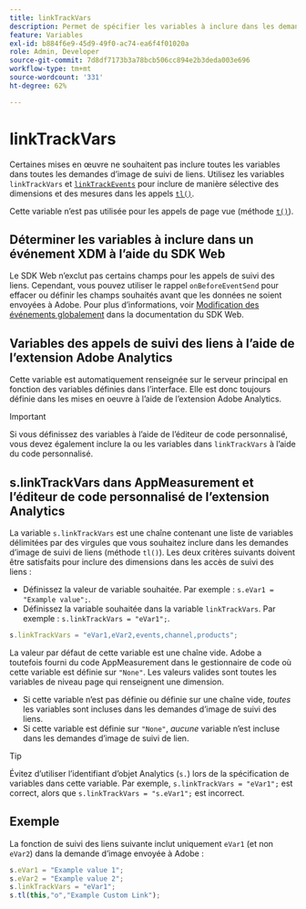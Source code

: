 ```yaml
---
title: linkTrackVars
description: Permet de spécifier les variables à inclure dans les demandes d’image de suivi des liens.
feature: Variables
exl-id: b884f6e9-45d9-49f0-ac74-ea6f4f01020a
role: Admin, Developer
source-git-commit: 7d8df7173b3a78bcb506cc894e2b3deda003e696
workflow-type: tm+mt
source-wordcount: '331'
ht-degree: 62%

---
```


# linkTrackVars

Certaines mises en œuvre ne souhaitent pas inclure toutes les variables dans toutes les demandes d’image de suivi de liens. Utilisez les variables `linkTrackVars` et [`linkTrackEvents`](linktrackevents.md) pour inclure de manière sélective des dimensions et des mesures dans les appels [`tl()`](../functions/tl-method.md).

Cette variable n’est pas utilisée pour les appels de page vue (méthode [`t()`](../functions/t-method.md)).

## Déterminer les variables à inclure dans un événement XDM à l’aide du SDK Web

Le SDK Web n’exclut pas certains champs pour les appels de suivi des liens. Cependant, vous pouvez utiliser le rappel `onBeforeEventSend` pour effacer ou définir les champs souhaités avant que les données ne soient envoyées à Adobe. Pour plus d’informations, voir [Modification des événements globalement](https://experienceleague.adobe.com/docs/experience-platform/edge/fundamentals/tracking-events.html#modifying-events-globally) dans la documentation du SDK Web.

## Variables des appels de suivi des liens à l’aide de l’extension Adobe Analytics

Cette variable est automatiquement renseignée sur le serveur principal en fonction des variables définies dans l’interface. Elle est donc toujours définie dans les mises en oeuvre à l’aide de l’extension Adobe Analytics.

>[!IMPORTANT]
>
>Si vous définissez des variables à l’aide de l’éditeur de code personnalisé, vous devez également inclure la ou les variables dans `linkTrackVars` à l’aide du code personnalisé.

## s.linkTrackVars dans AppMeasurement et l’éditeur de code personnalisé de l’extension Analytics

La variable `s.linkTrackVars` est une chaîne contenant une liste de variables délimitées par des virgules que vous souhaitez inclure dans les demandes d’image de suivi de liens (méthode `tl()`). Les deux critères suivants doivent être satisfaits pour inclure des dimensions dans les accès de suivi des liens :

* Définissez la valeur de variable souhaitée. Par exemple : `s.eVar1 = "Example value";`.
* Définissez la variable souhaitée dans la variable `linkTrackVars`. Par exemple : `s.linkTrackVars = "eVar1";`.

```js
s.linkTrackVars = "eVar1,eVar2,events,channel,products";
```

La valeur par défaut de cette variable est une chaîne vide. Adobe a toutefois fourni du code AppMeasurement dans le gestionnaire de code où cette variable est définie sur `"None"`. Les valeurs valides sont toutes les variables de niveau page qui renseignent une dimension.

* Si cette variable n’est pas définie ou définie sur une chaîne vide, *toutes* les variables sont incluses dans les demandes d’image de suivi des liens.
* Si cette variable est définie sur `"None"`, *aucune* variable n’est incluse dans les demandes d’image de suivi de lien.

>[!TIP]
>
>Évitez d’utiliser l’identifiant d’objet Analytics (`s.`) lors de la spécification de variables dans cette variable. Par exemple, `s.linkTrackVars = "eVar1";` est correct, alors que `s.linkTrackVars = "s.eVar1";` est incorrect.

## Exemple

La fonction de suivi des liens suivante inclut uniquement `eVar1` (et non `eVar2`) dans la demande d’image envoyée à Adobe :

```js
s.eVar1 = "Example value 1";
s.eVar2 = "Example value 2";
s.linkTrackVars = "eVar1";
s.tl(this,"o","Example Custom Link");
```
